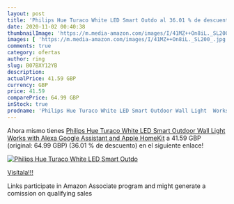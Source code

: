 ```yaml
---
layout: post
title: 'Philips Hue Turaco White LED Smart Outdo al 36.01 % de descuento'
date: 2020-11-02 00:40:38
thumbnailImage: 'https://m.media-amazon.com/images/I/41MZ++On8iL._SL200_.jpg'
images: [ 'https://m.media-amazon.com/images/I/41MZ++On8iL._SL200_.jpg' ]
comments: true
category: ofertas
author: ring
slug: B07BXY12YB
description:
actualPrice: 41.59 GBP
currency: GBP
price: 41.59
comparePrice: 64.99 GBP
inStock: true
prodname: 'Philips Hue Turaco White LED Smart Outdoor Wall Light  Works with Alexa  Google Assistant and Apple HomeKit'
---
```


Ahora mismo tienes [Philips Hue Turaco White LED Smart Outdoor Wall Light  Works with Alexa  Google Assistant and Apple HomeKit](https://www.amazon.co.uk/dp/B07BXY12YB/?tag=tolees0a-21) a 41.59 GBP (original: 64.99 GBP) (36.01 %  de descuento) en el siguiente enlace!

[![Philips Hue Turaco White LED Smart Outdo](https://m.media-amazon.com/images/I/41MZ++On8iL._SL200_.jpg)](https://www.amazon.co.uk/dp/B07BXY12YB/?tag=tolees0a-21)

[Visítala!!!](https://www.amazon.co.uk/dp/B07BXY12YB/?tag=tolees0a-21)

Links participate in Amazon Associate program and might generate a comission on qualifying sales
